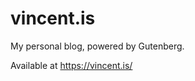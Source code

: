 vincent.is
==========

My personal blog, powered by Gutenberg.  

Available at https://vincent.is/  
